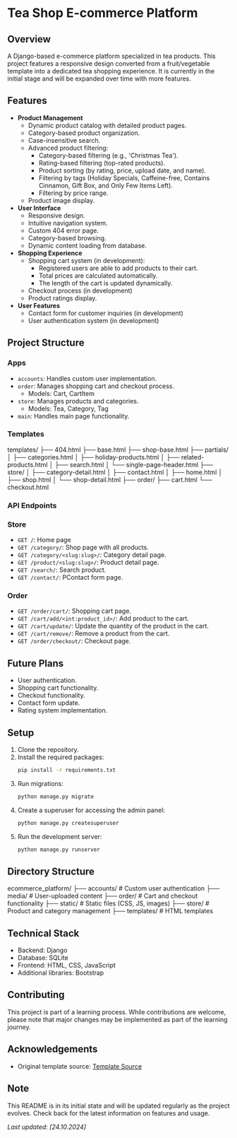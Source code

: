 # Tea Shop E-commerce Platform

## Overview

A Django-based e-commerce platform specialized in tea products. 
This project features a responsive design converted from a fruit/vegetable template
into a dedicated tea shopping experience.
It is currently in the initial stage and will be expanded over time with more features.

## Features

- **Product Management**
    - Dynamic product catalog with detailed product pages.
    - Category-based product organization.
    - Case-insensitive search.
    - Advanced product filtering:
        - Category-based filtering (e.g., 'Christmas Tea').
        - Rating-based filtering (top-rated products).
        - Product sorting (by rating, price, upload date, and name).
        - Filtering by tags (Holiday Specials, Caffeine-free, Contains Cinnamon, Gift Box, and Only Few Items Left).
        - Filtering by price range.
    - Product image display.
- **User Interface**
    - Responsive design.
    - Intuitive navigation system.
    - Custom 404 error page.
    - Category-based browsing.
    - Dynamic content loading from database.
- **Shopping Experience**
    - Shopping cart system (in development):
        - Registered users are able to add products to their cart.
        - Total prices are calculated automatically.
        - The length of the cart is updated dynamically. 
    - Checkout process (in development)
    - Product ratings display.
- **User Features**
    - Contact form for customer inquiries (in development)
    - User authentication system (in development)


## Project Structure

### Apps
- `accounts`: Handles custom user implementation.
- `order`: Manages shopping cart and checkout process.
    - Models: Cart, CartItem
- `store`: Manages products and categories.
    - Models: Tea, Category, Tag
- `main`: Handles main page functionality.

### Templates
templates/
├── 404.html
├── base.html
├── shop-base.html
├── partials/
│   ├── categories.html
│   ├── holiday-products.html
│   ├── related-products.html
│   ├── search.html
│   └── single-page-header.html
├── store/
│   ├── category-detail.html
│   ├── contact.html
│   ├── home.html
│   ├── shop.html
│   └── shop-detail.html
├── order/
    ├── cart.html
    └── checkout.html


### API Endpoints

### Store
- `GET /`: Home page
- `GET /category/`: Shop page with all products.
- `GET /category/<slug:slug>/`: Category detail page.
- `GET /product/<slug:slug>/`: Product detail page.
- `GET /search/`: Search product.
- `GET /contact/`: PContact form page.

### Order
- `GET /order/cart/`: Shopping cart page.
- `GET /cart/add/<int:product_id>/`: Add product to the cart.
- `GET /cart/update/`: Update the quantity of the product in the cart.
- `GET /cart/remove/`: Remove a product from the cart.
- `GET /order/checkout/`: Checkout page.

## Future Plans
- User authentication.
- Shopping cart functionality.
- Checkout functionality.
- Contact form update.
- Rating system implementation.


## Setup

1. Clone the repository.
2. Install the required packages:
    ```bash
   pip install -r requirements.txt
3. Run migrations: 
    ```bash
    python manage.py migrate
4. Create a superuser for accessing the admin panel: 
   ```bash
   python manage.py createsuperuser
5. Run the development server: 
   ```bash
   python manage.py runserver


## Directory Structure

ecommerce_platform/
├── accounts/       # Custom user authentication
├── media/          # User-uploaded content
├── order/         # Cart and checkout functionality
├── static/         # Static files (CSS, JS, images)
├── store/         # Product and category management
├── templates/      # HTML templates

## Technical Stack
- Backend: Django
- Database: SQLite
- Frontend: HTML, CSS, JavaScript
- Additional libraries: Bootstrap

## Contributing
This project is part of a learning process. While contributions are welcome, 
please note that major changes may be implemented as part of the learning journey.

## Acknowledgements
- Original template source: [Template Source](https://themewagon.github.io/fruitables/index.html)

## Note
This README is in its initial state and will be updated regularly as the project evolves. 
Check back for the latest information on features and usage.

*Last updated: [24.10.2024]*